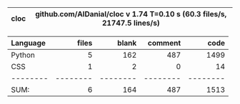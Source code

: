 cloc|github.com/AlDanial/cloc v 1.74  T=0.10 s (60.3 files/s, 21747.5 lines/s)
--- | ---

Language|files|blank|comment|code
:-------|-------:|-------:|-------:|-------:
Python|5|162|487|1499
CSS|1|2|0|14
--------|--------|--------|--------|--------
SUM:|6|164|487|1513
